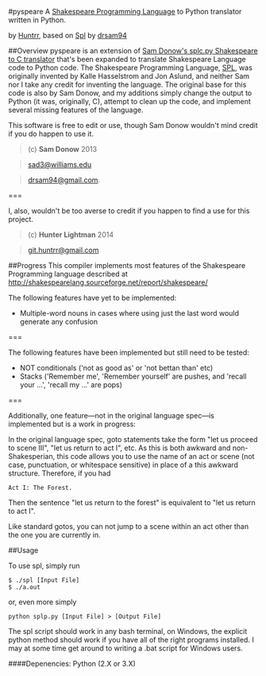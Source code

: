 #pyspeare
A [Shakespeare Programming Language](http://shakespearelang.sourceforge.net/report/shakespeare/) to Python translator written in Python.

by [Huntrr](https://github.com/Huntrr),
based on [Spl](https://github.com/drsam94/Spl) by [drsam94](https://github.com/drsam94)

##Overview
pyspeare is an extension of [Sam Donow's splc.py Shakespeare to C translator](https://github.com/drsam94/Spl) that's been expanded to translate Shakespeare Language code to Python code. The Shakespeare Programming Language, [SPL](http://shakespearelang.sourceforge.net/report/shakespeare/), was originally invented by Kalle Hasselstrom and Jon Aslund, and neither Sam nor I take any credit for 
inventing the language. The original base for this code is also by Sam Donow, and my additions simply change the output to Python (it was, originally, C), attempt to clean up the code, and implement several missing features of the language.

This software is free to edit or use, though Sam Donow wouldn't mind credit if you do happen to use it.
> (c) **Sam Donow** 2013 

> sad3@williams.edu 

> drsam94@gmail.com.

===

I, also, wouldn't be too averse to credit if you happen to find a use for this project. 
> (c) **Hunter Lightman** 2014 

> git.huntrr@gmail.com


##Progress
This compiler implements most features of the Shakespeare Programming language described at http://shakespearelang.sourceforge.net/report/shakespeare/

The following features have yet to be implemented:
* Multiple-word nouns in cases where using just the last word would generate any confusion

===

The following features have been implemented but still need to be tested:
* NOT conditionals ('not as good as' or 'not bettan than' etc)
* Stacks ('Remember me', 'Remember yourself' are pushes, and 'recall your ...', 'recall my ...' are pops)

===

Additionally, one feature—not in the original language spec—is implemented but is a work in progress:

In the original language spec, goto statements take the form "let us proceed to scene III", "let us return to act I",
etc. As this is both awkward and non-Shakesperian, this code allows you to use the name of an act or scene (not case,
punctuation, or whitespace sensitive) in place of a this awkward structure. Therefore, if you had

    Act I: The Forest.

Then the sentence "let us return to the forest" is equivalent to "let us return to act I".

Like standard gotos, you can not jump to a scene within an act other than the one you are currently in.


##Usage

To use spl, simply run

    $ ./spl [Input File]
    $ ./a.out

or, even more simply

    python splp.py [Input File] > [Output File]

The spl script should work in any bash terminal, on Windows, the explicit python method should work if you have
all of the right programs installed. I may at some time get around to writing a .bat script for Windows users.

####Depenencies:
Python (2.X or 3.X)

